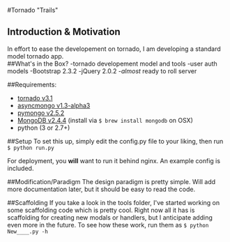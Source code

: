 #Tornado "Trails"
## Introduction & Motivation
In effort to ease the developement on tornado, I am developing a standard model tornado app.  
##What's in the Box?
-tornado developement model and tools
-user auth models
-Bootstrap 2.3.2
-jQuery 2.0.2
-*almost* ready to roll server


##Requirements:
- [tornado v3.1](https://github.com/facebook/tornado)
- [asyncmongo v1.3-alpha3](https://github.com/bitly/asyncmongo)
- [pymongo v2.5.2](https://github.com/mongodb/mongo-python-driver) 
- [MongoDB v2.4.4](https://github.com/mongodb/mongo) (install via `$ brew install mongodb` on OSX)
- python (3 or 2.7+)
  
##Setup
To set this up, simply edit the config.py file to your liking, then run `$ python run.py`

For deployment, you **will** want to run it behind nginx. An example config is included.

##Modification/Paradigm
The design paradigm is pretty simple. Will add more documentation later, but it should be easy to read the code.


##Scaffolding
If you take a look in the tools folder, I've started working on some scaffolding code which is pretty cool. Right now all it has is scaffolding for creating new modals or handlers, but I anticipate adding even more in the future. To see how these work, run them as `$ python New____.py -h`

